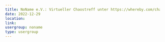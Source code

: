 ```yaml
---
title: NoName e.V.: Virtueller Chaostreff unter https://whereby.com/chaos-hd?roundedCornersOff
date: 2022-12-29
location: 
link: 
usergroup: noname
type: usergroup
---
```

